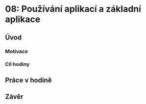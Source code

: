 # 08: Používání aplikací a základní aplikace

## Úvod

### Motivace

### Cíl hodiny

## Práce v hodině

## Závěr
